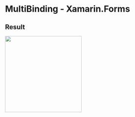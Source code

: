 # MultiBinding - Xamarin.Forms

## Result
<img width="250" src="https://github.com/LucioMSP/Xamarin.Forms.Examples/blob/master/MultiBinding_XF/Result/MultiBinding.gif" />

